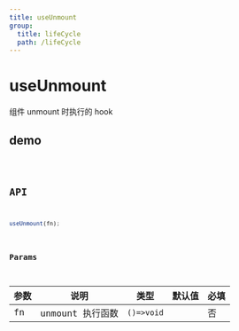 ```yaml
---
title: useUnmount
group:
  title: lifeCycle
  path: /lifeCycle
---
```


# useUnmount

组件 unmount 时执行的 hook

## demo

<code src="./Demo/index.tsx"/>

## API

```typescript
useUnmount(fn);
```

### Params

| **参数** | **说明**         | **类型**   | **默认值** | 必填 |
| -------- | ---------------- | ---------- | ---------- | ---- |
| fn       | unmount 执行函数 | `()=>void` |            | 否   |
